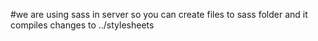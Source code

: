#we are using sass in server so you can create files to sass folder and it compiles changes to ../stylesheets
